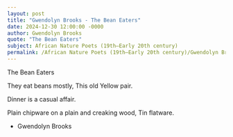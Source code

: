 ```yaml
---
layout: post
title: "Gwendolyn Brooks - The Bean Eaters"
date: 2024-12-30 12:00:00 -0000
author: Gwendolyn Brooks
quote: "The Bean Eaters"
subject: African Nature Poets (19th–Early 20th century)
permalink: /African Nature Poets (19th–Early 20th century)/Gwendolyn Brooks/Gwendolyn Brooks - The Bean Eaters
---
```


The Bean Eaters

They eat beans mostly,
This old Yellow pair.

Dinner is a casual affair.

Plain chipware on a plain and creaking wood,
Tin flatware.

- Gwendolyn Brooks
